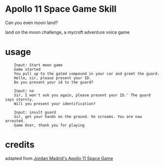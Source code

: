 # Apollo 11 Space Game Skill

Can you even moon land?

land on the moon challenge, a mycroft adventure voice game

# usage

        Input: Start moon game
        Game started
        You pull up to the gated compound in your car and greet the guard.
        Hello, sir, please present your ID.
        Do you present your id to the guard?

        Input: no
        Sir, I won't ask you again, please present your ID.' The guard says sternly.
        Will you present your identification?

        Input: insult guard
        Sir, get your hands on the ground. he screams. You are now arrested.
        Game Over, thank you for playing


# credits

adapted from [Jordan Madrid's Apollo 11 Space Game](https://github.com/jrdnmadrid/Space-Text-Game)
